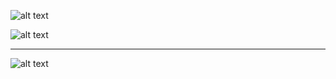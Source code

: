 ![alt text](https://github.com/illinoistech-itm/dbarndt/blob/master/itmt-430/images/vagrantbefore.JPG "Screenshot of Vagrant Box List Before")

![alt text](https://github.com/illinoistech-itm/dbarndt/blob/master/itmt-430/images/vagrantafter.JPG "Screenshot of Vagrant Box List After")

<hr>

![alt text](https://github.com/illinoistech-itm/dbarndt/blob/master/itmt-430/images/packer-vagrant-ubuntu-vanilla.JPG "Screenshot of Vagrant Box List after Ubuntu Vanilla was installed")